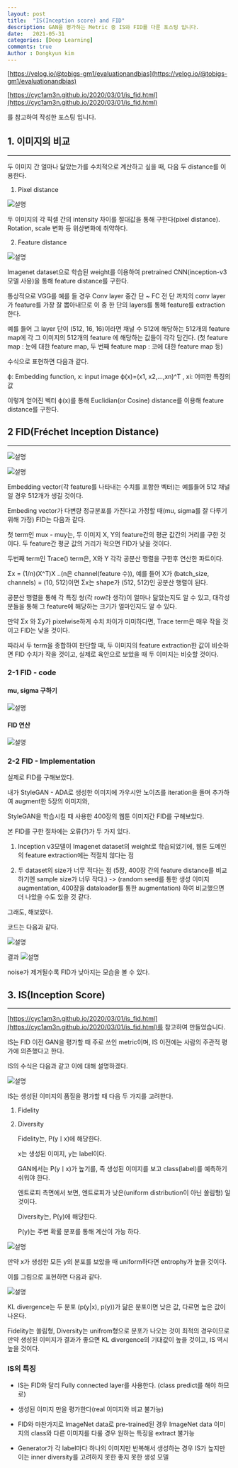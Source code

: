 ```yaml
---
layout: post
title:  "IS(Inception score) and FID" 
description: GAN을 평가하는 Metric 중 IS와 FID를 다룬 포스팅 입니다.
date:   2021-05-31
categories: [Deep Learning]
comments: true
Author : Dongkyun kim
---
```


[https://velog.io/@tobigs-gm1/evaluationandbias](https://velog.io/@tobigs-gm1/evaluationandbias)

[https://cyc1am3n.github.io/2020/03/01/is_fid.html](https://cyc1am3n.github.io/2020/03/01/is_fid.html)

를 참고하여 작성한 포스팅 입니다.


## 1. 이미지의 비교
---
두 이미지 간 얼마나 닮았는가를 수치적으로 계산하고 싶을 때, 다음 두 distance를 이용한다.

1. Pixel distance

![설명](/assets/img/Deep_learning/210531/1.PNG)

두 이미지의 각 픽셀 간의 intensity 차이를 절대값을 통해 구한다(pixel distance). Rotation, scale 변화 등 위상변화에 취약하다.  


2. Feature distance

![설명](/assets/img/Deep_learning/210531/2.PNG)

Imagenet dataset으로 학습된 weight를 이용하여 pretrained CNN(inception-v3 모델 사용)을 통해 feature distance를 구한다. 

통상적으로 VGG를 예를 들 경우 Conv layer 중간 단 ~ FC 전 단 까지의 conv layer가 feature를 가장 잘 뽑아내므로 이 중 한 단의 layers를 통해 feature를 extraction 한다.

예를 들어 그 layer 단이 (512, 16, 16)이라면 채널 수 512에 해당하는 512개의 feature map에 각 그 이미지의 512개의 feature 에 해당하는 값들이 각각 담긴다. (첫 feature map : 눈에 대한 feature map, 두 번째 feature map : 코에 대한 feature map 등)

수식으로 표현하면 다음과 같다.

ϕ: Embedding function, x: input image
ϕ(x)=(x1, x2,...,xn)^T
, xi: 어떠한 특징의 값

이렇게 얻어진 벡터 ϕ(x)를 통해 Euclidian(or Cosine) distance를 이용해 feature distance를 구한다.

## 2 FID(Fréchet Inception Distance)
---

![설명](/assets/img/Deep_learning/210531/3.PNG)

![설명](/assets/img/Deep_learning/210531/4.PNG)

Embedding vector(각 feature를 나타내는 수치를 포함한 벡터)는 예를들어 512 채널일 경우 512개가 생길 것이다.

Embeding vector가 다변량 정규분포를 가진다고 가정할 때(mu, sigma를 잘 다루기 위해 가정) FID는 다음과 같다.

첫 term인 mux - muy는, 두 이미지 X, Y의 feature간의 평균 값간의 거리를 구한 것이다.
두 feature간 평균 값의 거리가 적으면 FID가 낮을 것이다.

두번째 term인 Trace() term은, X와 Y 각각 공분산 행렬을 구한후 연산한 파트이다.

Σx = (1/n)(X^T)X ..(n은 channel(feature 수)), 예를 들어 X가 (batch_size, channels) = (10, 512)이면  Σx는 shape가 (512, 512)인 공분산 행렬이 된다.

공분산 행렬을 통해 각 특징 쌍(각 row라 생각)이 얼마나 닮았는지도 알 수 있고, 대각성분들을 통해 그 feature에 해당하는 크기가 얼마인지도 알 수 있다.

만약  Σx 와 Σy가 pixelwise하게 수치 차이가 미미하다면, Trace term은 매우 작을 것이고 FID는 낮을 것이다.

따라서 두 term을 종합하여 판단할 때, 두 이미지의 feature extraction한 값이 비슷하면 FID 수치가 작을 것이고, 실제로 육안으로 보았을 때 두 이미지는 비슷할 것이다.

### 2-1 FID - code

#### mu, sigma 구하기

![설명](/assets/img/Deep_learning/210531/6.PNG)


#### FID 연산
![설명](/assets/img/Deep_learning/210531/5.PNG)


### 2-2 FID - Implementation

실제로 FID를 구해보았다.

내가 StyleGAN - ADA로 생성한 이미지에 가우시안 노이즈를 iteration을 돌며 추가하여 augment한 5장의 이미지와,

StyleGAN을 학습시킬 때 사용한 400장의 웹툰 이미지간 FID를 구해보았다.

본 FID를 구한 절차에는 오류(?)가 두 가지 있다.

1. Inception v3모델이 Imagenet dataset의 weight로 학습되었기에, 웹툰 도메인의 feature extraction에는 적절치 않다는 점

2. 두 dataset의 size가 너무 적다는 점 (5장, 400장 간의 feature distance를 비교하기엔 sample size가 너무 작다.) -> (random seed를 통한 생성 이미지 augmentation, 400장을 dataloader를 통한 augmentation) 하여 비교했으면 더 나았을 수도 있을 것 같다.


그래도, 해보았다. 

코드는 다음과 같다.

![설명](/assets/img/Deep_learning/210531/7.PNG)


결과
![설명](/assets/img/Deep_learning/210531/FID_400.PNG)

noise가 제거될수록 FID가 낮아지는 모습을 볼 수 있다.

## 3. IS(Inception Score)
---

[https://cyc1am3n.github.io/2020/03/01/is_fid.html](https://cyc1am3n.github.io/2020/03/01/is_fid.html)를 참고하여 만들었습니다.

IS는 FID 이전 GAN을 평가할 때 주로 쓰인 metric이며, IS 이전에는 사람의 주관적 평가에 의존했다고 한다.

IS의 수식은 다음과 같고 이에 대해 설명하겠다.

![설명](/assets/img/Deep_learning/210531/8.PNG)


IS는 생성된 이미지의 품질을 평가할 때 다음 두 가지를 고려한다.

1. Fidelity

2. Diversity

    Fidelity는, P(yㅣx)에 해당한다.

    x는 생성된 이미지, y는 label이다.

    GAN에서는 P(yㅣx)가 높기를, 즉 생성된 이미지를 보고 class(label)를 예측하기 쉬워야 한다.

    엔트로피 측면에서 보면, 엔트로피가 낮은(uniform distribution이 아닌 쏠림형) 일 것이다.

    Diversity는, P(y)에 해당한다.

    P(y)는 주변 확률 분포를 통해 계산이 가능 하다.

![설명](/assets/img/Deep_learning/210531/9.PNG)

만약 x가 생성한 모든 y의 분포를 보았을 때 uniform하다면 entrophy가 높을 것이다.

이를 그림으로 표현하면 다음과 같다.


![설명](/assets/img/Deep_learning/210531/10.PNG)

KL divergence는 두 분포 (p(y|x), p(y))가 닮은 분포이면 낮은 값, 다르면 높은 값이 나온다.

Fidelity는 쏠림형, Diversity는 unifrom형으로 분포가 나오는 것이 최적의 경우이므로 만약 생성된 이미지가 결과가 좋으면 KL divergence의 기대값이 높을 것이고, IS 역시 높을 것이다.

### IS의 특징
* IS는 FID와 달리 Fully connected layer를 사용한다. (class predict를 해야 하므로)

* 생성된 이미지 만을 평가한다(real 이미지와 비교 불가능)

* FID와 마찬가지로 ImageNet data로 pre-trained된 경우 ImageNet data 이미지의 class와 다른 이미지를 다룰 경우 원하는 특징을 extract 불가능

* Generator가 각 label마다 하나의 이미지만 반복해서 생성하는 경우 IS가 높지만 이는 inner diversity를 고려하지 못한 좋지 못한 생성 모델








